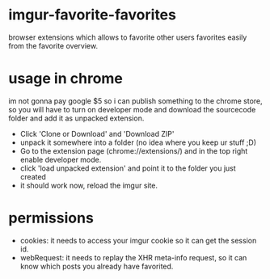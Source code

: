 # imgur-favorite-favorites
browser extensions which allows to favorite other users favorites easily from the favorite overview.

# usage in chrome
im not gonna pay google $5 so i can publish something to the chrome store, so you will have to turn on developer mode and download the sourcecode folder and add it as unpacked extension.
* Click 'Clone or Download' and 'Download ZIP'
* unpack it somewhere into a folder (no idea where you keep ur stuff ;D)
* Go to the extension page (chrome://extensions/) and in the top right enable developer mode.
* click 'load unpacked extension' and point it to the folder you just created
* it should work now, reload the imgur site.

# permissions
* cookies: it needs to access your imgur cookie so it can get the session id.
* webRequest: it needs to replay the XHR meta-info request, so it can know which posts you already have favorited.
